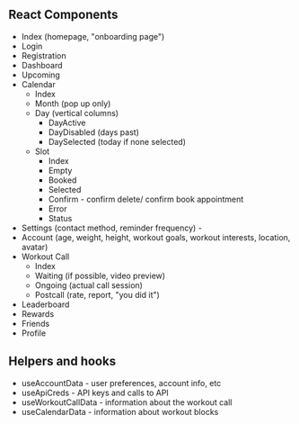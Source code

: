## React Components
* Index (homepage, "onboarding page")
* Login
* Registration
* Dashboard
* Upcoming
* Calendar
  * Index
  * Month (pop up only)
  * Day (vertical columns)
    * DayActive
    * DayDisabled (days past)
    * DaySelected (today if none selected)
  * Slot
    * Index
    * Empty
    * Booked
    * Selected
    * Confirm - confirm delete/ confirm book appointment
    * Error
    * Status
* Settings (contact method, reminder frequency) - 
* Account (age, weight, height, workout goals, workout interests, location, avatar)
* Workout Call
  * Index
  * Waiting (if possible, video preview)
  * Ongoing (actual call session)
  * Postcall (rate, report, "you did it")
* Leaderboard
* Rewards
* Friends
* Profile


## Helpers and hooks
* useAccountData - user preferences, account info, etc
* useApiCreds - API keys and calls to API
* useWorkoutCallData - information about the workout call
* useCalendarData - information about workout blocks